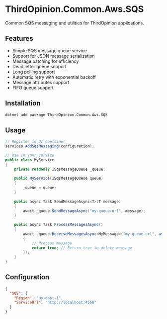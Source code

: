 # ThirdOpinion.Common.Aws.SQS

Common SQS messaging and utilities for ThirdOpinion applications.

## Features

- Simple SQS message queue service
- Support for JSON message serialization
- Message batching for efficiency
- Dead letter queue support
- Long polling support
- Automatic retry with exponential backoff
- Message attributes support
- FIFO queue support

## Installation

```bash
dotnet add package ThirdOpinion.Common.Aws.SQS
```

## Usage

```csharp
// Register in DI container
services.AddSqsMessaging(configuration);

// Use in your service
public class MyService
{
    private readonly ISqsMessageQueue _queue;
    
    public MyService(ISqsMessageQueue queue)
    {
        _queue = queue;
    }
    
    public async Task SendMessageAsync<T>(T message)
    {
        await _queue.SendMessageAsync("my-queue-url", message);
    }
    
    public async Task ProcessMessagesAsync()
    {
        await _queue.ReceiveMessagesAsync<MyMessage>("my-queue-url", async (message) =>
        {
            // Process message
            return true; // Return true to delete message
        });
    }
}
```

## Configuration

```json
{
  "SQS": {
    "Region": "us-east-1",
    "ServiceUrl": "http://localhost:4566"
  }
}
```